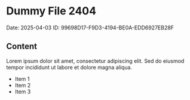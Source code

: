 # Dummy File 2404

Date: 2025-04-03
ID: 99698D17-F9D3-4194-BE0A-EDD6927EB28F

## Content

Lorem ipsum dolor sit amet, consectetur adipiscing elit.
Sed do eiusmod tempor incididunt ut labore et dolore magna aliqua.

* Item 1
* Item 2
* Item 3

